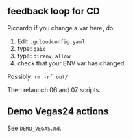 
## feedback loop for CD

Riccardo if you change a var here, do:

1. Edit `.gcloudconfig.yaml`
2. type: `gaic`
3. type: `direnv allow`
4. check that your ENV var has changed.

Possibly: `rm -rf out/`

Then relaunch 06 and 07 scripts.

## Demo Vegas24 actions

See `DEMO_VEGAS.md`.
